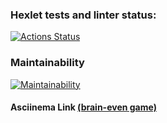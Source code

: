 ### Hexlet tests and linter status:
[![Actions Status](https://github.com/animob/frontend-project-44/workflows/hexlet-check/badge.svg)](https://github.com/animob/frontend-project-44/actions)

### Maintainability
[![Maintainability](https://api.codeclimate.com/v1/badges/67bc2280f1add4c36715/maintainability)](https://codeclimate.com/github/animob/frontend-project-44/maintainability)

#### Asciinema Link [(brain-even game)](https://asciinema.org/a/1nWsFd283BGSt1vZy2BJWHdaN)